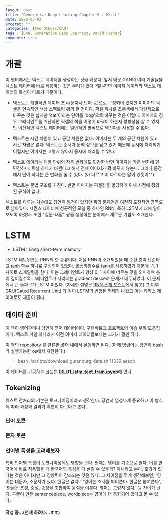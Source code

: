 ```yaml
---
layout: post
title: "Generative Deep Learning Chapter 6 : Write"
date: 2020-03-03
excerpt: ""
categories: [The Others/GAN]
tags : [GAN, Generative Deep Learning, David Foster]
comments: true
---
```


# 개괄

이 챕터에서는 텍스트 데이터를 생성하는 것을 배운다. 앞서 배운 GAN의 여러 기술들을 텍스트 데이터에 바로 적용하는 것은 무리가 있다.
왜냐하면 이미지 데이터와 텍스트 데이터의 특성이 다르기 때문이다. 

* 텍스트는 개별적인 데이터 조각(문자나 단어 등)으로 구성되어 있지만 이미지의 픽셀은 연속적인 색상 스펙트럼 위의 한 점이다.
픽셀 하나를 초록색에서 파란색으로 바꾸는 것은 쉽지만 'cat'이라는 단어를 'dog'으로 바꾸는 것은 어렵다. 이미지의 경우 그래디언트를 계산하면
픽셀의 색을 어떻게 바꿔야 하는지 방향성을 알 수 있지만 이산적인 텍스트 데이터에는 일반적인 방식으로 역전파를 사용할 수 없다.

* 텍스트는 시간 차원이 있고 공간 차원은 없다. 이미지는 두 개의 공간 차원이 있고 시간 차원은 없다. 텍스트는 순서가 문맥 정보를 담고 있기 때문에 
동시에 처리되기 어렵지만 이미지는 그렇지 않아서 동시에 처리될 수 있다.

* 텍스트 데이터는 개별 단위의 작은 변화에도 민감한 반면 이미지는 작은 변화에 덜 민감하다. 픽셀 하나가 바뀐다고 해서 전체 이미지가 확 바뀌지 않는다.
그러나 문장에서 단어 하나는 큰 변화를 줄 수 있다. (아 다르고 어 다르다는 말이 있듯이^^)

* 텍스트는 문법 구조를 가진다. 반면 이미지는 픽셀값을 할당하기 위해 사전에 정의된 규칙이 없다.

텍스트를 다루는 기술에도 당연히 발전이 있지만 위의 문제점은 여전히 도전적인 영역으로 남아있다. 시퀀스 데이터에 성공적인 모델 중 하나인 RNN, 특히 LSTM에 
대해 알아보도록 하겠다. 또한 "질문-대답" 쌍을 생성하는 분야에서 새로운 기법도 소개한다.

# LSTM

* LSTM : Long short-term memory

LSTM 네트워크는 RNN의 한 종류이다. 처음 RNN이 소개되었을 때 순환 층이 단순하고 tanh 함수 하나로 구성되어 있었다. 활성화함수로 tanh를 사용하였기 때문에
-1, 1 사이로 스케일링을 한다. 이는 그레디언트가 항상 0, 1 사이에 머무는 것을 의미하며 층이 깊어질수록 그레디언트가 사라지는 gradient descent 문제가
대두되었다. 이 문제에서 큰 돌파구가 LSTM 이었다. (자세한 설명은 [RNN 소개 포스트]('https://liger82.github.io/rnn/','rnn_post')에서 참고)
그 이후 GRU(Gated Recurrent Unit) 과 같이 LSTM의 변형된 형태가 나왔고 이는 케라스 레이어로도 제공이 된다.

## 데이터 준비

이 책이 영어판이니 당연히 영어 데이터이다. 구텐베르그 프로젝트의 이솝 우화 모읍집이다. 텍스트 파일 하나라서 이전 이미지 데이터들보다는 크기가 훨씬 작다.

이 책의 repository 를 클론한 폴더 내에서 실행하면 된다. (아래 명령어는 당연히 bash가 실행가능한 os에서 지원한다.)

> bash ./scripts/download_gutenburg_data.sh 11339 aesop

이 데이터를 가공하는 코드는 **06_01_lstm_text_train.ipynb**에 있다.

## Tokenizing

텍스트 전처리의 기본은 토크나이징이라고 생각한다. 당연히 엄청나게 중요하고 이 방식에 따라 과정과 결과가 확연히 다르다고 본다.

### 단어 토큰



### 문자 토큰

### 언어별 특성을 고려해보자
특히 언어별 특성이 토크나이징에도 영향을 준다. 현재는 영어를 기준으로 한다. 이를 한국어에 바로 적용했을 때 한국어의 특성을 다 살릴 수 있을까?
아니라고 본다. 효과가 없다는 것은 아니지만 그 영향력이 감소되는 것은 있다. 그 차이점을 몇개 생각해보면,
'영어는 대문자, 소문자가 있다. 한글은 없다.', '영어는 조사를 띄어쓴다. 한글은 붙여쓴다', '한글은 초성, 중성, 종성을 조합하여 음절을 이룬다. 영어는 그렇지 않다.' 등
차이가 난다. 구글이 만든 sentencepiece, wordpiece는 영어에 더 특화되어 있다고 볼 수 있다. 


#### 작성 중...(언제 하려나...ㅎㅎ)
